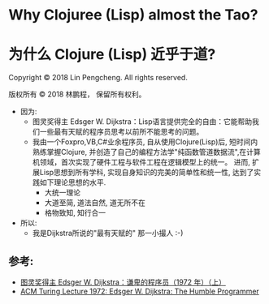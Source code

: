 # Why Clojuree (Lisp) almost the Tao?
# 为什么 Clojure (Lisp) 近乎于道?

Copyright © 2018 Lin Pengcheng. All rights reserved.

版权所有 © 2018 林鹏程， 保留所有权利。

- 因为:
  - 图灵奖得主 Edsger W. Dijkstra：Lisp语言提供完全的自由：它能帮助我们一些最有天赋的程序员思考以前所不能思考的问题。
  - 我由一个Foxpro,VB,C#业余程序员, 自从使用Clojure(Lisp)后, 短时间内熟练掌握Clojure, 
    并创造了自己的编程方法学"纯函数管道数据流",在计算机领域，首次实现了硬件工程与软件工程在逻辑模型上的统一。 
    进而, 扩展Lisp思想到所有学科, 实现自身知识的完美的简单性和统一性, 达到了实践如下理论思想的水平.
    - 大统一理论
    - 大道至简, 道法自然, 道无所不在
    - 格物致知, 知行合一
- 所以:
  - 我是Dijkstra所说的"最有天赋的" 那一小撮人 :-)

## 参考:
- [图灵奖得主 Edsger W. Dijkstra：谦卑的程序员（1972 年）（上）](https://www.infoq.cn/article/yAIbLpwd62FXW9JiNAHI)
- [ACM Turing Lecture 1972: Edsger W. Dijkstra: The Humble Programmer](http://www.cs.utexas.edu/users/EWD/transcriptions/EWD03xx/EWD340.html)
